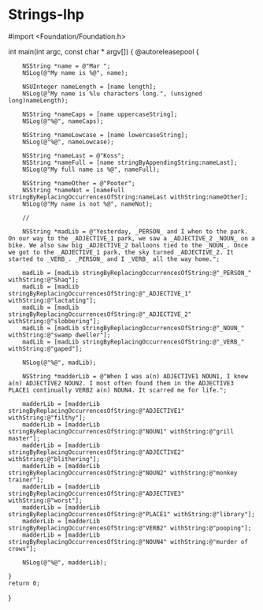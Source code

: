 # Strings-lhp


#import <Foundation/Foundation.h>

int main(int argc, const char * argv[]) {
    @autoreleasepool {
    
        NSString *name = @"Mar ";
        NSLog(@"My name is %@", name);
        
        NSUInteger nameLength = [name length];
        NSLog(@"My name is %lu characters long.", (unsigned long)nameLength);
        
        NSString *nameCaps = [name uppercaseString];
        NSLog(@"%@", nameCaps);
        
        NSString *nameLowcase = [name lowercaseString];
        NSLog(@"%@", nameLowcase);
        
        NSString *nameLast = @"Koss";
        NSString *nameFull = [name stringByAppendingString:nameLast];
        NSLog(@"My full name is %@", nameFull);
        
        NSString *nameOther = @"Pooter";
        NSString *nameNot = [nameFull stringByReplacingOccurrencesOfString:nameLast withString:nameOther];
        NSLog(@"My name is not %@", nameNot);
        
        //
        
        NSString *madLib = @"Yesterday, _PERSON_ and I when to the park. On our way to the _ADJECTIVE_1 park, we saw a _ADJECTIVE_2 _NOUN_ on a bike. We also saw big _ADJECTIVE_2 balloons tied to the _NOUN_. Once we got to the _ADJECTIVE_1 park, the sky turned _ADJECTIVE_2. It started to _VERB_. _PERSON_ and I _VERB_ all the way home.";
        
        madLib = [madLib stringByReplacingOccurrencesOfString:@"_PERSON_" withString:@"Shaq"];
        madLib = [madLib stringByReplacingOccurrencesOfString:@"_ADJECTIVE_1" withString:@"lactating"];
        madLib = [madLib stringByReplacingOccurrencesOfString:@"_ADJECTIVE_2" withString:@"slobbering"];
        madLib = [madLib stringByReplacingOccurrencesOfString:@"_NOUN_" withString:@"swamp dweller"];
        madLib = [madLib stringByReplacingOccurrencesOfString:@"_VERB_" withString:@"gaped"];
        
        NSLog(@"%@", madLib);
        
        NSString *madderLib = @"When I was a(n) ADJECTIVE1 NOUN1, I knew a(n) ADJECTIVE2 NOUN2. I most often found them in the ADJECTIVE3 PLACE1 continually VERB2 a(n) NOUN4. It scarred me for life.";
        
        madderLib = [madderLib stringByReplacingOccurrencesOfString:@"ADJECTIVE1" withString:@"filthy"];
        madderLib = [madderLib stringByReplacingOccurrencesOfString:@"NOUN1" withString:@"grill master"];
        madderLib = [madderLib stringByReplacingOccurrencesOfString:@"ADJECTIVE2" withString:@"blithering"];
        madderLib = [madderLib stringByReplacingOccurrencesOfString:@"NOUN2" withString:@"monkey trainer"];
        madderLib = [madderLib stringByReplacingOccurrencesOfString:@"ADJECTIVE3" withString:@"worst"];
        madderLib = [madderLib stringByReplacingOccurrencesOfString:@"PLACE1" withString:@"library"];
        madderLib = [madderLib stringByReplacingOccurrencesOfString:@"VERB2" withString:@"pooping"];
        madderLib = [madderLib stringByReplacingOccurrencesOfString:@"NOUN4" withString:@"murder of crows"];
        
        NSLog(@"%@", madderLib);
        
    }
    return 0;
}
